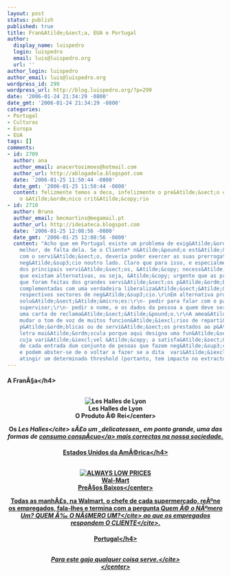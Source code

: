 ```yaml
---
layout: post
status: publish
published: true
title: Fran&Atilde;&sect;a, EUA e Portugal
author:
  display_name: luispedro
  login: luispedro
  email: luis@luispedro.org
  url: ''
author_login: luispedro
author_email: luis@luispedro.org
wordpress_id: 299
wordpress_url: http://blog.luispedro.org/?p=299
date: '2006-01-24 21:34:29 -0800'
date_gmt: '2006-01-24 21:34:29 -0800'
categories:
- Portugal
- Culturas
- Europa
- EUA
tags: []
comments:
- id: 2709
  author: ana
  author_email: anacertosimoes@hotmail.com
  author_url: http://ablogadela.blogspot.com
  date: '2006-01-25 11:50:44 -0800'
  date_gmt: '2006-01-25 11:50:44 -0800'
  content: felizmente temos a deco, infelizmente o pre&Atilde;&sect;o continua a ser
    o &Atilde;&ordm;nico crit&Atilde;&copy;rio
- id: 2710
  author: Bruno
  author_email: bmcmartins@megamail.pt
  author_url: http://ideiateca.blogspot.com
  date: '2006-01-25 12:08:56 -0800'
  date_gmt: '2006-01-25 12:08:56 -0800'
  content: "Acho que em Portugal existe um problema de exig&Atilde;&ordf;ncia, ou
    melhor, de falta dela. Se o Cliente* n&Atilde;&pound;o est&Atilde;&iexcl; satisfeito
    com o servi&Atilde;&sect;o, deveria poder exercer as suas prerrogativas e fazer
    neg&Atilde;&sup3;cio noutro lado. Claro que para isso, e especialmente ao n&Atilde;&shy;vel
    dos principais servi&Atilde;&sect;os, &Atilde;&copy; necess&Atilde;&iexcl;rio
    que existam alternativas, ou seja, &Atilde;&copy; urgente que as privatiza&Atilde;&sect;&Atilde;&micro;es
    que foram feitas dos grandes servi&Atilde;&sect;os p&Atilde;&ordm;blicos sejam
    complementadas com uma verdadeira liberaliza&Atilde;&sect;&Atilde;&pound;o dos
    respectivos sectores de neg&Atilde;&sup3;cio.\r\nEm alternativa proponho algumas
    solu&Atilde;&sect;&Atilde;&micro;es:\r\n- pedir para falar com o patr&Atilde;&pound;o&#47;
    supervisor;\r\n- pedir o nome, e os dados da pessoa a quem deve ser endera&Atilde;&sect;ada
    uma carta de reclama&Atilde;&sect;&Atilde;&pound;o.\r\nA amea&Atilde;&sect;a costuma
    mudar o tom de voz de muitos funcion&Atilde;&iexcl;rios de reparti&Atilde;&sect;&Atilde;&micro;es
    p&Atilde;&ordm;blicas ou de servi&Atilde;&sect;os prestados ao p&Atilde;&ordm;blico.\r\n\r\n\r\n*Com
    letra mai&Atilde;&ordm;scula porque aqui designa uma fun&Atilde;&sect;&Atilde;&pound;o
    cuja vari&Atilde;&iexcl;vel &Atilde;&copy; a satisfa&Atilde;&sect;&Atilde;&pound;o
    de cada entrada dum conjunto de pesoas que fazem neg&Atilde;&sup3;cio com a empresa
    e podem abster-se de o voltar a fazer se a dita  vari&Atilde;&iexcl;vel n&Atilde;&pound;o
    atingir um determinado threshold (portanto, tem impacto no extracto banc&Atilde;&iexcl;rio)."
---
```

<h4>A Fran&Atilde;&sect;a<&#47;h4></p>
<p><center><br />
<img src="http:&#47;&#47;blog.luispedro.org&#47;wp-content&#47;uploads&#47;2006&#47;01&#47;halles.jpeg" alt="Les Halles de Lyon" &#47;><br &#47;>Les Halles de Lyon<br &#47;>O Produto &Atilde;&copy; Rei<&#47;center></p>
<p>Os <cite>Les Halles<&#47;cite> s&Atilde;&pound;o um _delicatessen_ em ponto grande, uma das formas de <a href="http:&#47;&#47;en.wikipedia.org&#47;wiki&#47;Conspicuous_consumption">consumo consp&Atilde;&shy;cuo<&#47;a> mais correctas na nossa sociedade.</p>
<h4>Estados Unidos da Am&Atilde;&copy;rica<&#47;h4></p>
<p><center><br />
<img src="http:&#47;&#47;blog.luispedro.org&#47;wp-content&#47;uploads&#47;2006&#47;01&#47;logo_always.gif" ALT="ALWAYS LOW PRICES" &#47;><br &#47;>Wal-Mart<br &#47;>Pre&Atilde;&sect;os Baixos<&#47;center></p>
<p>Todas as manh&Atilde;&pound;s, na Walmart, o chefe de cada supermercado, re&Atilde;&ordm;ne os empregados, fala-lhes e termina com a pergunta <cite>Quem &Atilde;&copy; o N&Atilde;&ordm;mero Um? QUEM &Atilde;&permil; O N&Atilde;&scaron;MERO UM?<&#47;cite> ao que os empregados respondem <cite>O CLIENTE<&#47;cite>.</p>
<h4>Portugal<&#47;h4></p>
<p><center><br />
<cite>Para este gajo qualquer coisa serve.<&#47;cite><br />
<&#47;center></p>
